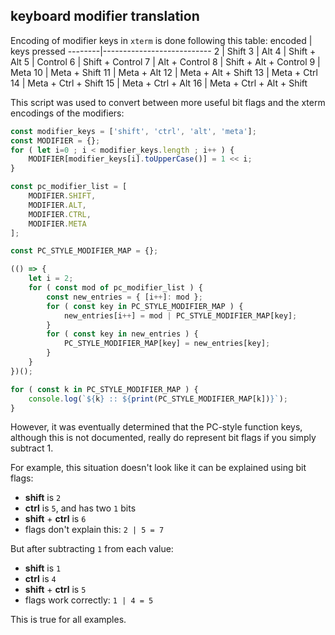 ## keyboard modifier translation

Encoding of modifier keys in `xterm` is done following this
table:
  encoded | keys pressed
  --------|---------------------------
  2       | Shift
  3       | Alt
  4       | Shift + Alt
  5       | Control
  6       | Shift + Control
  7       | Alt + Control
  8       | Shift + Alt + Control
  9       | Meta
  10      | Meta + Shift
  11      | Meta + Alt
  12      | Meta + Alt + Shift
  13      | Meta + Ctrl
  14      | Meta + Ctrl + Shift
  15      | Meta + Ctrl + Alt
  16      | Meta + Ctrl + Alt + Shift

This script was used to convert between more useful bit flags
and the xterm encodings of the modifiers:

```javascript
const modifier_keys = ['shift', 'ctrl', 'alt', 'meta'];
const MODIFIER = {};
for ( let i=0 ; i < modifier_keys.length ; i++ ) {
    MODIFIER[modifier_keys[i].toUpperCase()] = 1 << i;
}

const pc_modifier_list = [
    MODIFIER.SHIFT,
    MODIFIER.ALT,
    MODIFIER.CTRL,
    MODIFIER.META
];

const PC_STYLE_MODIFIER_MAP = {};

(() => {
    let i = 2;
    for ( const mod of pc_modifier_list ) {
        const new_entries = { [i++]: mod };
        for ( const key in PC_STYLE_MODIFIER_MAP ) {
            new_entries[i++] = mod | PC_STYLE_MODIFIER_MAP[key];
        }
        for ( const key in new_entries ) {
            PC_STYLE_MODIFIER_MAP[key] = new_entries[key];
        }
    }
})();

for ( const k in PC_STYLE_MODIFIER_MAP ) {
    console.log(`${k} :: ${print(PC_STYLE_MODIFIER_MAP[k])}`);
}
```

However, it was eventually determined that the PC-style function
keys, although this is not documented, really do represent bit
flags if you simply subtract 1.

For example, this situation doesn't look like it can be explained
using bit flags:
- **shift** is `2`
- **ctrl** is `5`, and has two `1` bits
- **shift** + **ctrl** is `6`
- flags don't explain this: `2 | 5 = 7`

But after subtracting `1` from each value:
- **shift** is `1`
- **ctrl** is `4`
- **shift** + **ctrl** is `5`
- flags work correctly: `1 | 4 = 5`

This is true for all examples.
